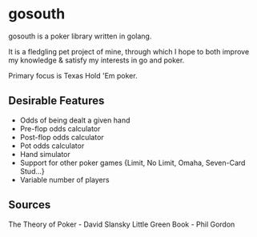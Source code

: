 # gosouth

gosouth is a poker library written in golang.

It is a fledgling pet project of mine, through which I hope to both improve my knowledge & satisfy my interests in go and poker.

Primary focus is Texas Hold 'Em poker.

## Desirable Features
- Odds of being dealt a given hand
- Pre-flop odds calculator
- Post-flop odds calculator
- Pot odds calculator
- Hand simulator
- Support for other poker games {Limit, No Limit, Omaha, Seven-Card Stud...}
- Variable number of players


## Sources
The Theory of Poker - David Slansky
Little Green Book - Phil Gordon
